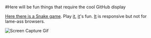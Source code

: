 #Here will be fun things that require the cool GitHub display 



[Here there is a Snake game](ozmerchavy2.github.io/snake). 
Play [it](ozmerchavy2.github.io/snake), [it](ozmerchavy2.github.io/snake)'s fun.
[It](ozmerchavy2.github.io/snake) is responsive but not for lame-ass browsers.

![Screen Capture Gif](https://raw.githubusercontent.com/ozmerchavy2/ozmerchavy2.github.io/master/demo.gif)
